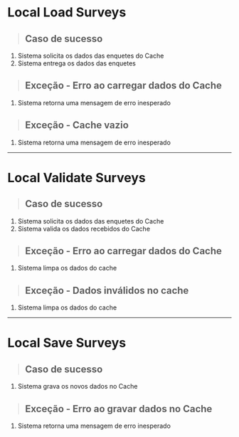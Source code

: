 # Local Load Surveys

> ## Caso de sucesso
1. Sistema solicita os dados das enquetes do Cache
2. Sistema entrega os dados das enquetes

> ## Exceção - Erro ao carregar dados do Cache
1. Sistema retorna uma mensagem de erro inesperado

> ## Exceção - Cache vazio
1. Sistema retorna uma mensagem de erro inesperado

---

# Local Validate Surveys

> ## Caso de sucesso
1. Sistema solicita os dados das enquetes do Cache
2. Sistema valida os dados recebidos do Cache

> ## Exceção - Erro ao carregar dados do Cache
1. Sistema limpa os dados do cache

> ## Exceção - Dados inválidos no cache
1. Sistema limpa os dados do cache

---

# Local Save Surveys

> ## Caso de sucesso
1. Sistema grava os novos dados no Cache

> ## Exceção - Erro ao gravar dados no Cache
1. Sistema retorna uma mensagem de erro inesperado